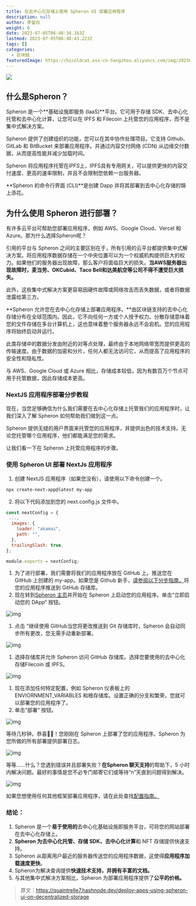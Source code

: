 ```yaml
---
title: 在去中心化存储上使用 Spheron UI 部署应用程序
description: null
author: 李留白
weight: 0
date: 2023-07-05T06:48:34.163Z
lastmod: 2023-07-05T06:48:43.223Z
tags: []
categories:
  - 区块链
featuredImage: https://hicoldcat.oss-cn-hangzhou.aliyuncs.com/img/20230705144339.png
---
```


![](https://hicoldcat.oss-cn-hangzhou.aliyuncs.com/img/20230705144339.png)

## 什么是Spheron？

Spheron 是一个**基础设施即服务 (IaaS)**平台。它可用于存储 SDK、去中心化托管和去中心化计算，让您可以在 IPFS 和 Filecoin 上托管您的应用程序，而不是集中式解决方案。

Spheron 提供了创建组织的功能，您可以在其中协作处理项目。它支持 Github、GitLab 和 BitBucket 来部署应用程序。并通过内容交付网络 (CDN) 从边缘交付数据，从而提高性能并减少加载时间。

Spheron 将应用程序托管在*IPFS*上，IPFS具有专用网关，可以提供更快的内容交付速度、更高的速率限制，并且不会限制您依赖一台服务器。

**Spheron 的命令行界面 (CLI)**是创建 Dapp 并将其部署到去中心化存储的锦上添花。

## 为什么使用 Spheron 进行部署？

有许多云平台可帮助您部署应用程序，例如 AWS、Google Cloud、Vercel 和 Azure。那为什么选择Spheron呢？

引用的平台与 Spheron 之间的主要区别在于，所有引用的云平台都提供集中式解决方案。将应用程序数据存储在一个中央位置可以为一个权威机构提供巨大的权力。如果他们的服务器出现故障，那么客户将面临巨大的损失。**当AWS服务器出现故障时，麦当劳、OKCubid、Taco Bell和达美航空等公司不得不遭受巨大损失。**

此外，这些集中式解决方案更容易因硬件故障或网络攻击而丢失数据，或者将数据泄露给第三方。

**Spheron 允许您在去中心化存储上部署应用程序。**由区块链支持的去中心化存储分布在全球范围内。因此，它不向任何一方或个人授予权力。分散存储意味着您的文件存储在多台计算机上，这也意味着整个服务器永远不会宕机。您的应用程序将始终启动并运行。

此类存储中的数据分发由附近的对等点处理，最终由于本地网络带宽而提供更高的传输速度。由于数据的加密和分片，任何人都无法访问它，从而提高了应用程序的安全性和隐私性。

与 AWS、Google Cloud 或 Azure 相比，存储成本较低，因为有数百万个节点可用于托管数据，因此存储成本更高。

### NextJS 应用程序部署分步教程

现在，当您足够确信为什么我们需要在去中心化存储上托管我们的应用程序时，让我们深入了解 Spheron 如何帮助我们做到这一点。

Spheron 提供无缝的用户界面来托管您的应用程序，并提供出色的技术支持。无论您托管哪个应用程序，他们都能满足您的需求。

让我们看一下在 Spheron 上托管应用程序的步骤。

### 使用 Spheron UI 部署 NextJs 应用程序

1. 创建 NextJS 应用程序（如果您没有），请使用以下命令创建一个。


```bash
npx create-next-app@latest my-app
```

2. 将以下代码添加到您的 next.config.js 文件中。


```javascript
const nextConfig = {
 ...,
  images: {
    loader: "akamai",
    path: "",
  },
  trailingSlash: true,
};

module.exports = nextConfig;
```

1. 为了进行部署，我们需要将我们的应用程序放在 GitHub 上。推送您在 GitHub 上创建的 my-app。如果您是 Github 新手，[请参阅以下分步指南，](https://docs.github.com/en/migrations/importing-source-code/using-the-command-line-to-import-source-code/adding-locally-hosted-code-to-github)将您的应用程序推送到 GitHub 存储库。
2. 现在转到[Spheron 主页](https://spheron.network/)并开始在 Spheron 上启动您的应用程序。单击“立即启动您的 DApp“ 按钮。

![img](https://hicoldcat.oss-cn-hangzhou.aliyuncs.com/img/20230705144540.png)

1. 点击 ”继续使用 GitHub当您将更改推送到 Git 存储库时，Spheron 会自动同步所有更改，您无需手动重新部署。

![img](https://hicoldcat.oss-cn-hangzhou.aliyuncs.com/img/20230705144557.png)

1. 选择存储库并允许 Spheron 访问 GitHub 存储库。选择您要使用的去中心化存储Filecoin 或 IPFS。

![img](https://hicoldcat.oss-cn-hangzhou.aliyuncs.com/img/20230705144609.png)

1. 现在添加任何特定配置，例如 Spheron 仪表板上的 ENVIORNMENT_VARIABLES 和根存储库。设置正确的分支和繁荣，您就可以部署您的应用程序了。
2. 单击“部署“ 按钮。

![img](https://hicoldcat.oss-cn-hangzhou.aliyuncs.com/img/20230705144622.png)

等待几秒钟。恭喜🎉🎉！您刚刚在 Spheron 上部署了您的应用程序。Spheron 为您所做的所有部署提供部署日志。

![img](https://hicoldcat.oss-cn-hangzhou.aliyuncs.com/img/20230705144635.png)

等等……什么？您遇到错误并且部署失败？**在Spheron 聊天支持**的帮助下，5 小时内解决问题。最好的事情是您不必专门邮寄它们或等待“n”天直到问题得到解决。

![img](https://hicoldcat.oss-cn-hangzhou.aliyuncs.com/img/20230705144703.png)

如果您想使用任何其他框架部署应用程序，请在此处查找[配置指南。](https://docs.spheron.network/framework-guide/)

### 结论：

1. Spheron 是一个**易于使用的**去中心化基础设施即服务平台，可将您的网站部署在去中心化存储上。
2. **Spheron 为去中心化托管、存储 SDK、去中心化计算**和 NFT 存储提供快速支持。
3. Spheron 从距离用户最近的服务器传送您的应用程序数据，这使得**应用程序加载速度更快**。
4. Spheron为解决查询提供**快速技术支持，并拥有丰富的文档。**
5. 与其他集中式解决方案相比，Spheron 为部署应用程序提供了**公平的价格。**

> 原文：https://quaintrelle7.hashnode.dev/deploy-apps-using-spheron-ui-on-decentralized-storage